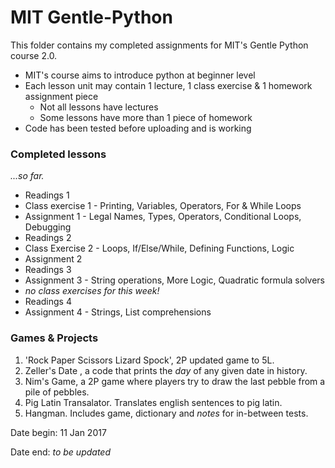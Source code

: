 # MIT Gentle-Python
This folder contains my completed assignments for MIT's Gentle Python course 2.0.

* MIT's course aims to introduce python at beginner level
* Each lesson unit may contain 1 lecture, 1 class exercise & 1 homework assignment piece 
  * Not all lessons have lectures
  * Some lessons have more than 1 piece of homework 
* Code has been tested before uploading and is working

### Completed lessons

*...so far.*

* Readings 1
* Class exercise 1 - Printing, Variables, Operators, For & While Loops
* Assignment 1 - Legal Names, Types, Operators, Conditional Loops, Debugging
* Readings 2
* Class Exercise 2 - Loops, If/Else/While, Defining Functions, Logic
* Assignment 2
* Readings 3
* Assignment 3 - String operations, More Logic, Quadratic formula solvers
* *no class exercises for this week!*
* Readings 4
* Assignment 4 - Strings, List comprehensions


### Games & Projects

1. 'Rock Paper Scissors Lizard Spock', 2P updated game to 5L.
1. Zeller's Date , a code that prints the *day* of any given date in history.
1. Nim's Game, a 2P game where players try to draw the last pebble from a pile of pebbles. 
1. Pig Latin Transalator. Translates english sentences to pig latin.
1. Hangman. Includes game, dictionary and *notes* for in-between tests.

Date begin: 11 Jan 2017

Date end: *to be updated* 

